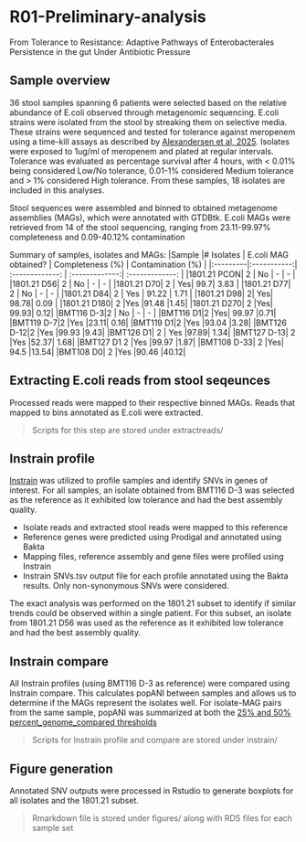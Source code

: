 # R01-Preliminary-analysis
From Tolerance to Resistance: Adaptive Pathways of Enterobacterales Persistence in the gut Under Antibiotic Pressure

## Sample overview
36 stool samples spanning 6 patients were selected based on the relative abundance of E.coli observed through metagenomic sequencing.
E.coli strains were isolated from the stool by streaking them on selective media. These strains were sequenced and tested for tolerance against meropenem using a time-kill assays as described by [Alexandersen et al, 2025](https://doi.org/10.1128/spectrum.01124-25). Isolates were exposed to 1ug/ml of meropenem and plated at regular intervals. Tolerance was evaluated as percentage survival after 4 hours, with < 0.01% being considered Low/No tolerance, 0.01-1% considered Medium tolerance and > 1% considered High tolerance. From these samples, 18 isolates are included in this analyses.

Stool sequences were assembled and binned to obtained metagenome assemblies (MAGs), which were annotated with GTDBtk. E.coli MAGs were retrieved from 14 of the stool sequencing, ranging from 23.11-99.97% completeness and 0.09-40.12% contamination

Summary of samples, isolates and MAGs:
|Sample	    |# Isolates	| E.coli MAG obtained? |	Completeness (%)	| Contamination (%) |
|:---------|:-----------:| :-------------: | :-------------:| :-------------: |
|1801.21 PCON| 2  | No	 |  -  |   -   |
|1801.21 D56| 2	 |  No	 |  -  |   -   |
|1801.21 D70| 2	| Yes|	99.7|	3.83 |
|1801.21 D77| 2 | No | - | - |
|1801.21 D84| 2 | Yes | 91.22 | 1.71 |
|1801.21 D98| 2|	Yes|	98.78|	0.09 |
|1801.21 D180|	2	|Yes	|91.48	|1.45|
|1801.21 D270|	2	|Yes|	99.93|	0.12|
|BMT116 D-3|2  |  No	 |  -  |   -   |
|BMT116 D1|2	|Yes|	99.97	|0.71|
|BMT119 D-7|2	|Yes	|23.11|	0.16|
|BMT119 D1|2	|Yes	|93.04	|3.28|
|BMT126 D-12|2	|Yes	|99.93	|9.43|
|BMT126 D1|	2	| Yes	|97.89|	1.34|
|BMT127 D-13|	2	|Yes	|52.37|	1.68|
|BMT127 D1	2	|Yes	|99.97	|1.87|
|BMT108 D-33|	2	|Yes|	94.5	|13.54|
|BMT108 D0| 2	|Yes	|90.46	|40.12|

## Extracting E.coli reads from stool seqeunces
Processed reads were mapped to their respective binned MAGs. Reads that mapped to bins annotated as E.coli were extracted.
> Scripts for this step are stored under extractreads/

## Instrain profile
[Instrain](https://instrain.readthedocs.io/en/latest/) was utilized to profile samples and identify SNVs in genes of interest.
For all samples, an isolate obtained from BMT116 D-3 was selected as the reference as it exhibited low tolerance and had the best assembly quality.
-  Isolate reads and extracted stool reads were mapped to this reference
-  Reference genes were predicted using Prodigal and annotated using Bakta
-  Mapping files, reference assembly and gene files were profiled using Instrain
-  Instrain SNVs.tsv output file for each profile annotated using the Bakta results. Only non-synonymous SNVs were considered.

The exact analysis was performed on the 1801.21 subset to identify if similar trends could be observed within a single patient. For this subset, an isolate from 1801.21 D56 was used as the reference as it exhibited low tolerance and had the best assembly quality.

## Instrain compare
All Instrain profiles (using BMT116 D-3 as reference) were compared using Instrain compare. This calculates popANI between samples and allows us to determine if the MAGs represent the isolates well. For isolate-MAG pairs from the same sample, popANI was summarized at both the [25% and 50% percent_genome_compared thresholds](https://instrain.readthedocs.io/en/latest/important_concepts.html#thresholds-for-determining-same-vs-different-strains)

> Scripts for Instrain profile and compare are stored under instrain/

## Figure generation
Annotated SNV outputs were processed in Rstudio to generate boxplots for all isolates and the 1801.21 subset.
> Rmarkdown file is stored under figures/ along with RDS files for each sample set

